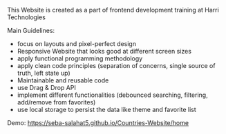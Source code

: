 This Website is created as a part of frontend development training at Harri Technologies

Main Guidelines:
- focus on layouts and pixel-perfect design
- Responsive Website that looks good at different screen sizes
- apply functional programming methodology
- apply clean code principles (separation of concerns, single source of truth, left state up)
- Maintainable and reusable code
- use Drag & Drop API
- implement different functionalities (debounced searching, filtering, add/remove from favorites)
- use local storage to persist the data like theme and favorite list

Demo: https://seba-salahat5.github.io/Countries-Website/home
